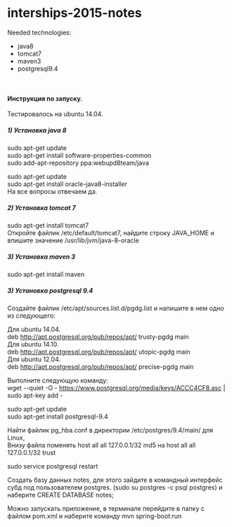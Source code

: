 # interships-2015-notes
Needed technologies:
<ul>
<li>java8</li>
<li>tomcat7</li>
<li>maven3</li>
<li>postgresql9.4</li>
</ul>
<br>
<h4>Инструкция по запуску.</h4>
Тестировалось на ubuntu 14.04.
<h5>1) Установка java 8</h5>
sudo apt-get update<br>
sudo apt-get install software-properties-common<br>
sudo add-apt-repository ppa:webupd8team/java<br>

sudo apt-get update<br>
sudo apt-get install oracle-java8-installer<br>
На все вопросы отвечаем да.<br>

<h5>2) Установка tomcat 7</h5>
sudo apt-get install tomcat7<br>
Откройте файлик /etc/default/tomcat7, найдите строку JAVA_HOME и впишите значение /usr/lib/jvm/java-8-oracle<br>

<h5>3) Установка maven 3</h5>
sudo apt-get install maven

<h5>3) Установка postgresql 9.4</h5>
Создайте файлик /etc/apt/sources.list.d/pgdg.list и напишите в нем одно из следующего:<br>

Для ubuntu 14.04.<br>
deb http://apt.postgresql.org/pub/repos/apt/ trusty-pgdg main<br>
Для ubuntu 14.10.<br>
deb http://apt.postgresql.org/pub/repos/apt/ utopic-pgdg main<br>
Для ubuntu 12.04.<br>
deb http://apt.postgresql.org/pub/repos/apt/ precise-pgdg main<br>

Выполните следующую команду:<br>
wget --quiet -O - https://www.postgresql.org/media/keys/ACCC4CF8.asc | sudo apt-key add -<br>

sudo apt-get update<br>
sudo apt-get install postgresql-9.4<br>

Найти файлик pg_hba.conf в директории /etc/postgres/9.4/main/ для Linux,<br>
Внизу файла поменять host all all 127.0.0.1/32 md5 на host all all 127.0.0.1/32 trust<br>

sudo service postgresql restart<br>

Создать базу данных notes, для этого зайдите в командный интерфейс субд под пользователем postgres.
(sudo su postgres -c psql postgres) и наберите CREATE DATABASE notes;

Можно запускать приложение, в терминале перейдите в папку с файлом pom.xml и наберите команду mvn spring-boot:run
